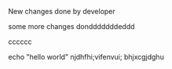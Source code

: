 New changes done by developer

some more changes dondddddddeddd


cccccc


echo "hello world"
njdhfhi;vifenvui;
bhjxcgjdghu
